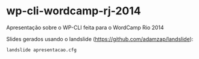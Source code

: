 wp-cli-wordcamp-rj-2014
=======================

Apresentação sobre o WP-CLI feita para o WordCamp Rio 2014

Slides gerados usando o landslide (https://github.com/adamzap/landslide):

`landslide apresentacao.cfg`

